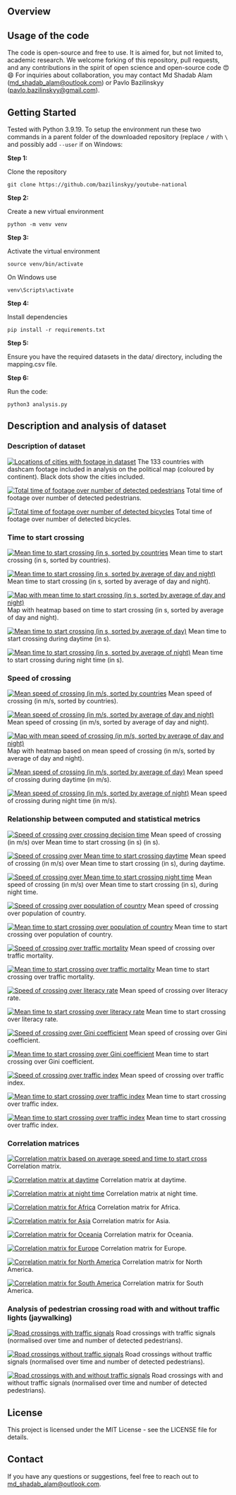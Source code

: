 ## Overview

## Usage of the code
The code is open-source and free to use. It is aimed for, but not limited to, academic research. We welcome forking of this repository, pull requests, and any contributions in the spirit of open science and open-source code 😍😄 For inquiries about collaboration, you may contact Md Shadab Alam (md_shadab_alam@outlook.com) or Pavlo Bazilinskyy (pavlo.bazilinskyy@gmail.com).

## Getting Started
Tested with Python 3.9.19. To setup the environment run these two commands in a parent folder of the downloaded repository (replace `/` with `\` and possibly add `--user` if on Windows:

**Step 1:**

Clone the repository
```command line
git clone https://github.com/bazilinskyy/youtube-national
```

**Step 2:**

Create a new virtual environment
```command line
python -m venv venv
```

**Step 3:**

Activate the virtual environment
```command line
source venv/bin/activate
```

On Windows use
```command line
venv\Scripts\activate
```

**Step 4:**

Install dependencies
```command line
pip install -r requirements.txt
```

**Step 5:**

Ensure you have the required datasets in the data/ directory, including the mapping.csv file.

**Step 6:**

Run the code:
```command line
python3 analysis.py
```

## Description and analysis of dataset
### Description of dataset

[![Locations of cities with footage in dataset](figures/map.png)](https://htmlpreview.github.io/?https://github.com/bazilinskyy/youtube-national/blob/main/figures/map.html)
The 133 countries with dashcam footage included in analysis on the political map (coloured by continent). Black dots show the cities included.

[![Total time of footage over number of detected pedestrians](figures/scatter_total_time-person.png)](https://htmlpreview.github.io/?https://github.com/bazilinskyy/youtube-national/blob/main/figures/scatter_total_time-person.html)
Total time of footage over number of detected pedestrians.

[![Total time of footage over number of detected bicycles](figures/scatter_total_time-bicycle.png)](https://htmlpreview.github.io/?https://github.com/bazilinskyy/youtube-national/blob/main/figures/scatter_total_time-bicycle.html)
Total time of footage over number of detected bicycles.

### Time to start crossing
[![Mean time to start crossing (in s, sorted by countries](figures/time_crossing_alphabetical.png?raw=true)](https://htmlpreview.github.io/?https://github.com/bazilinskyy/youtube-national/blob/main/figures/time_crossing_alphabetical.html)
Mean time to start crossing (in s, sorted by countries).

[![Mean time to start crossing (in s, sorted by average of day and night)](figures/time_crossing_avg.png?raw=true)](https://htmlpreview.github.io/?https://github.com/bazilinskyy/youtube-national/blob/main/figures/time_crossing_avg.html)
Mean time to start crossing (in s, sorted by average of day and night).

[![ Map with mean time to start crossing (in s, sorted by average of day and night)](figures/map_time_crossing_avg.png?raw=true)](https://htmlpreview.github.io/?https://github.com/bazilinskyy/youtube-national/blob/main/figures/map_time_crossing_avg.html)
Map with heatmap based on time to start crossing (in s, sorted by average of day and night).

[![Mean time to start crossing (in s, sorted by average of day)](figures/time_crossing_avg_day.png?raw=true)](https://htmlpreview.github.io/?https://github.com/bazilinskyy/youtube-national/blob/main/figures/time_crossing_avg_day.html)
Mean time to start crossing during daytime (in s).

[![Mean time to start crossing (in s, sorted by average of night)](figures/time_crossing_avg_night.png?raw=true)](https://htmlpreview.github.io/?https://github.com/bazilinskyy/youtube-national/blob/main/figures/time_crossing_avg_night.html)
Mean time to start crossing during night time (in s).

### Speed of crossing
[![Mean speed of crossing (in m/s, sorted by countries](figures/crossing_speed_alphabetical.png?raw=true)](https://htmlpreview.github.io/?https://github.com/bazilinskyy/youtube-national/blob/main/figures/crossing_speed_alphabetical.html)
Mean speed of crossing (in m/s, sorted by countries).

[![Mean speed of crossing (in m/s, sorted by average of day and night)](figures/crossing_speed_avg.png?raw=true)](https://htmlpreview.github.io/?https://github.com/bazilinskyy/youtube-national/blob/main/figures/crossing_speed_avg.html)
Mean speed of crossing (in m/s, sorted by average of day and night).

[![ Map with mean speed of crossing (in m/s, sorted by average of day and night)](figures/map_speed_crossing_avg.png?raw=true)](https://htmlpreview.github.io/?https://github.com/bazilinskyy/youtube-national/blob/main/figures/map_speed_crossing_avg.html)
Map with heatmap based on mean speed of crossing (in m/s, sorted by average of day and night).

[![Mean speed of crossing (in m/s, sorted by average of day)](figures/crossing_speed_avg_day.png?raw=true)](https://htmlpreview.github.io/?https://github.com/bazilinskyy/youtube-national/blob/main/figures/crossing_speed_avg_day.html)
Mean speed of crossing during daytime (in m/s).

[![Mean speed of crossing (in m/s, sorted by average of night)](figures/crossing_speed_avg_night.png?raw=true)](https://htmlpreview.github.io/?https://github.com/bazilinskyy/youtube-national/blob/main/figures/crossing_speed_avg_night.html)
Mean speed of crossing during night time (in m/s).

### Relationship between computed and statistical metrics
[![Speed of crossing over crossing decision time](figures/scatter_speed_crossing_avg-time_crossing_avg.png)](https://htmlpreview.github.io/?https://github.com/bazilinskyy/youtube-national/blob/main/figures/scatter_speed_crossing_avg-time_crossing_avg.html)
Mean speed of crossing (in m/s) over Mean time to start crossing (in s) (in s).

[![Speed of crossing over Mean time to start crossing daytime](figures/scatter_speed_crossing_day-time_crossing_day.png)](https://htmlpreview.github.io/?https://github.com/bazilinskyy/youtube-national/blob/main/figures/scatter_speed_crossing_day-time_crossing_day.html)
Mean speed of crossing (in m/s) over Mean time to start crossing (in s), during daytime.

[![Speed of crossing over Mean time to start crossing night time](figures/scatter_speed_crossing_night-time_crossing_night.png)](https://htmlpreview.github.io/?https://github.com/bazilinskyy/youtube-national/blob/main/figures/scatter_speed_crossing_night-time_crossing_night.html)
Mean speed of crossing (in m/s) over Mean time to start crossing (in s), during night time.

[![Speed of crossing over population of country](figures/scatter_speed_crossing_avg-population_country.png)](https://htmlpreview.github.io/?https://github.com/bazilinskyy/youtube-national/blob/main/figures/scatter_speed_crossing_avg-population_country.html)
Mean speed of crossing over population of country.

[![Mean time to start crossing over population of country](figures/scatter_time_crossing_avg-population_country.png)](https://htmlpreview.github.io/?https://github.com/bazilinskyy/youtube-national/blob/main/figures/scatter_time_crossing_avg-population_country.html)
Mean time to start crossing over population of country.

[![Speed of crossing over traffic mortality](figures/scatter_speed_crossing_avg-traffic_mortality.png)](https://htmlpreview.github.io/?https://github.com/bazilinskyy/youtube-national/blob/main/figures/scatter_speed_crossing_avg-traffic_mortality.html)
Mean speed of crossing over traffic mortality.

[![Mean time to start crossing over traffic mortality](figures/scatter_time_crossing_avg-traffic_mortality.png)](https://htmlpreview.github.io/?https://github.com/bazilinskyy/youtube-national/blob/main/figures/scatter_time_crossing_avg-traffic_mortality.html)
Mean time to start crossing over traffic mortality.

[![Speed of crossing over literacy rate](figures/scatter_speed_crossing_avg-literacy_rate.png)](https://htmlpreview.github.io/?https://github.com/bazilinskyy/youtube-national/blob/main/figures/scatter_speed_crossing_avg-literacy_rate.html)
Mean speed of crossing over literacy rate.

[![Mean time to start crossing over literacy rate](figures/scatter_time_crossing_avg-literacy_rate.png)](https://htmlpreview.github.io/?https://github.com/bazilinskyy/youtube-national/blob/main/figures/scatter_time_crossing_avg-literacy_rate.html)
Mean time to start crossing over literacy rate.

[![Speed of crossing over Gini coefficient](figures/scatter_speed_crossing_avg-gini.png)](https://htmlpreview.github.io/?https://github.com/bazilinskyy/youtube-national/blob/main/figures/scatter_speed_crossing_avg-gini.html)
Mean speed of crossing over Gini coefficient.

[![Mean time to start crossing over Gini coefficient](figures/scatter_time_crossing_avg-gini.png)](https://htmlpreview.github.io/?https://github.com/bazilinskyy/youtube-national/blob/main/figures/scatter_time_crossing_avg-gini.html)
Mean time to start crossing over Gini coefficient.

[![Speed of crossing over traffic index](figures/scatter_speed_crossing_avg-traffic_index.png)](https://htmlpreview.github.io/?https://github.com/bazilinskyy/youtube-national/blob/main/figures/scatter_speed_crossing_avg-traffic_index.html)
Mean speed of crossing over traffic index.

[![Mean time to start crossing over traffic index](figures/scatter_time_crossing_avg-traffic_index.png)](https://htmlpreview.github.io/?https://github.com/bazilinskyy/youtube-national/blob/main/figures/scatter_time_crossing_avg-traffic_index.html)
Mean time to start crossing over traffic index.

[![Mean time to start crossing over traffic index](figures/scatter_time_crossing_avg-traffic_index.png)](https://htmlpreview.github.io/?https://github.com/bazilinskyy/youtube-national/blob/main/figures/scatter_time_crossing_avg-traffic_index.html)
Mean time to start crossing over traffic index.

### Correlation matrices
[![Correlation matrix based on average speed and time to start cross](figures/correlation_matrix_heatmap_averaged.png)](https://htmlpreview.github.io/?https://github.com/bazilinskyy/youtube-national/blob/main/figures/correlation_matrix_heatmap_averaged.html)
Correlation matrix.

[![Correlation matrix at daytime](figures/correlation_matrix_heatmap_day.png)](https://htmlpreview.github.io/?https://github.com/bazilinskyy/youtube-national/blob/main/figures/correlation_matrix_heatmap_day.html)
Correlation matrix at daytime.

[![Correlation matrix at night time](figures/correlation_matrix_heatmap_night.png)](https://htmlpreview.github.io/?https://github.com/bazilinskyy/youtube-national/blob/main/figures/correlation_matrix_heatmap_night.html)
Correlation matrix at night time.

[![Correlation matrix for Africa](figures/correlation_matrix_heatmap_Africa.png)](https://htmlpreview.github.io/?https://github.com/bazilinskyy/youtube-national/blob/main/figures/correlation_matrix_heatmap_Africa.html)
Correlation matrix for Africa.

[![Correlation matrix for Asia](figures/correlation_matrix_heatmap_Asia.png)](https://htmlpreview.github.io/?https://github.com/bazilinskyy/youtube-national/blob/main/figures/correlation_matrix_heatmap_Asia.html)
Correlation matrix for Asia.

[![Correlation matrix for Oceania](figures/correlation_matrix_heatmap_Oceania.png)](https://htmlpreview.github.io/?https://github.com/bazilinskyy/youtube-national/blob/main/figures/correlation_matrix_heatmap_Oceania.html)
Correlation matrix for Oceania.

[![Correlation matrix for Europe](figures/correlation_matrix_heatmap_Europe.png)](https://htmlpreview.github.io/?https://github.com/bazilinskyy/youtube-national/blob/main/figures/correlation_matrix_heatmap_Europe.html)
Correlation matrix for Europe.

[![Correlation matrix for North America](figures/correlation_matrix_heatmap_North%20America.png)](https://htmlpreview.github.io/?https://github.com/bazilinskyy/youtube-national/blob/main/figures/correlation_matrix_heatmap_North%20America.html)
Correlation matrix for North America.

[![Correlation matrix for South America](figures/correlation_matrix_heatmap_South%20America.png)](https://htmlpreview.github.io/?https://github.com/bazilinskyy/youtube-national/blob/main/figures/correlation_matrix_heatmap_South%20America.html)
Correlation matrix for South America.

### Analysis of pedestrian crossing road with and without traffic lights (jaywalking)
[![Road crossings with traffic signals](figures/crossings_with_traffic_equipment_avg.png?raw=true)](https://htmlpreview.github.io/?https://github.com/bazilinskyy/youtube-national/blob/main/figures/crossings_with_traffic_equipment_avg.html)
Road crossings with traffic signals (normalised over time and number of detected pedestrians).

[![Road crossings without traffic signals](figures/crossings_without_traffic_equipment_avg.png?raw=true)](https://htmlpreview.github.io/?https://github.com/bazilinskyy/youtube-national/blob/main/figures/crossings_without_traffic_equipment_avg.html)
Road crossings without traffic signals (normalised over time and number of detected pedestrians).

[![Road crossings with and without traffic signals](figures/scatter_with_trf_light_norm-without_trf_light_norm.png)](https://htmlpreview.github.io/?https://github.com/bazilinskyy/youtube-national/blob/main/figures/scatter_with_trf_light_norm-without_trf_light_norm.html)
Road crossings with and without traffic signals (normalised over time and number of detected pedestrians).

## License
This project is licensed under the MIT License - see the LICENSE file for details.

## Contact
If you have any questions or suggestions, feel free to reach out to md_shadab_alam@outlook.com.
